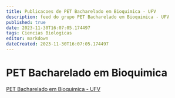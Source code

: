 ```yaml
---
title: Publicacoes de PET Bacharelado em Bioquimica - UFV
description: feed do grupo PET Bacharelado em Bioquimica - UFV
published: true
date: 2023-11-30T16:07:05.174497
tags: Ciencias Biologicas
editor: markdown
dateCreated: 2023-11-30T16:07:05.174497
---
```


# PET Bacharelado em Bioquimica
[PET Bacharelado em Bioquimica - UFV](/grupo/104PETBachareladoemBioquimicaUFV.md)